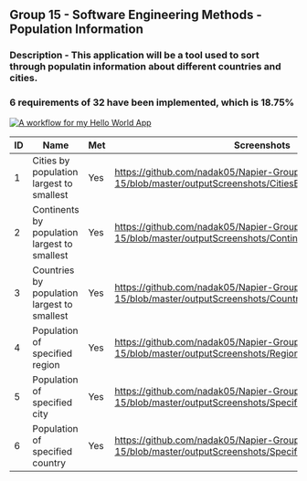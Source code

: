 ## Group 15 - Software Engineering Methods - Population Information

### Description - This application will be a tool used to sort through populatin information about different countries and cities.

### 6 requirements of 32 have been implemented, which is 18.75%

[![A workflow for my Hello World App](https://github.com/nadak05/Napier-Group-15/actions/workflows/main.yml/badge.svg?branch=develop)](https://github.com/nadak05/Napier-Group-15/actions/workflows/main.yml)

| ID | Name                                         | Met | Screenshots                                                                                             |
|----|----------------------------------------------|-----|---------------------------------------------------------------------------------------------------------|
| 1  | Cities by population largest to smallest     | Yes | https://github.com/nadak05/Napier-Group-15/blob/master/outputScreenshots/CitiesByPopulation.png         |
| 2  | Continents by population largest to smallest | Yes | https://github.com/nadak05/Napier-Group-15/blob/master/outputScreenshots/ContinentsByPopulation.png     |
| 3  | Countries by population largest to smallest  | Yes | https://github.com/nadak05/Napier-Group-15/blob/master/outputScreenshots/CountriesByPopulation.png      |
| 4  | Population of specified region               | Yes | https://github.com/nadak05/Napier-Group-15/blob/master/outputScreenshots/RegionPopulation.png           |
| 5  | Population of specified city                 | Yes | https://github.com/nadak05/Napier-Group-15/blob/master/outputScreenshots/SpecifiedCityPopulation.png    |
| 6  | Population of specified country              | Yes | https://github.com/nadak05/Napier-Group-15/blob/master/outputScreenshots/SpecifiedCountryPopulation.png |
